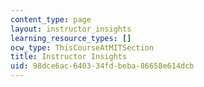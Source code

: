 ```yaml
---
content_type: page
layout: instructor_insights
learning_resource_types: []
ocw_type: ThisCourseAtMITSection
title: Instructor Insights
uid: 98dce6ac-6403-34fd-beba-86658e614dcb
---
```


